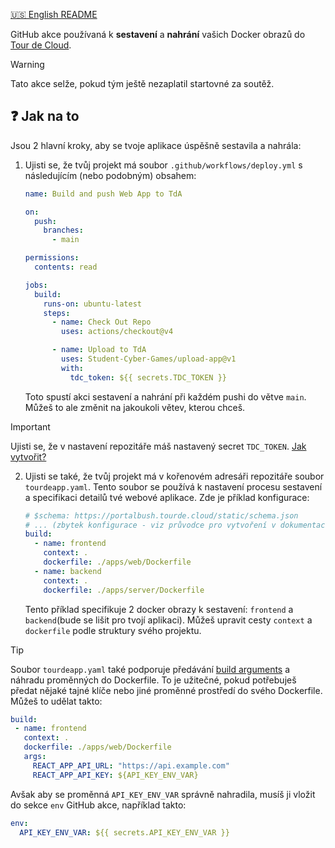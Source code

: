 [🇺🇸 English README](README.md)

GitHub akce používaná k **sestavení** a **nahrání** vašich Docker obrazů do [Tour de Cloud](https://tourde.cloud).

> [!WARNING]
> Tato akce selže, pokud tým ještě nezaplatil startovné za soutěž.

## ❓ Jak na to

Jsou 2 hlavní kroky, aby se tvoje aplikace úspěšně sestavila a nahrála:

1) Ujisti se, že tvůj projekt má soubor `.github/workflows/deploy.yml` s následujícím (nebo podobným) obsahem:

    ```yaml
    name: Build and push Web App to TdA
    
    on:
      push:
        branches:
          - main
    
    permissions:
      contents: read
    
    jobs:
      build:
        runs-on: ubuntu-latest
        steps:
          - name: Check Out Repo
            uses: actions/checkout@v4
    
          - name: Upload to TdA
            uses: Student-Cyber-Games/upload-app@v1
            with:
              tdc_token: ${{ secrets.TDC_TOKEN }}
    ```

   Toto spustí akci sestavení a nahrání při každém pushi do větve `main`. Můžeš to ale změnit na jakoukoli větev, kterou chceš.

> [!IMPORTANT]
> Ujisti se, že v nastavení repozitáře máš nastavený secret `TDC_TOKEN`. [Jak vytvořit?](https://docs.github.com/en/actions/security-for-github-actions/security-guides/using-secrets-in-github-actions#creating-secrets-for-a-repository)

2) Ujisti se také, že tvůj projekt má v kořenovém adresáři repozitáře soubor `tourdeapp.yaml`. Tento soubor se používá k nastavení procesu sestavení a specifikaci detailů tvé webové aplikace. Zde je příklad konfigurace:

    ```yaml
    # $schema: https://portalbush.tourde.cloud/static/schema.json
    # ... (zbytek konfigurace - viz průvodce pro vytvoření v dokumentaci TdC)
    build:
      - name: frontend
        context: .
        dockerfile: ./apps/web/Dockerfile
      - name: backend
        context: .
        dockerfile: ./apps/server/Dockerfile
    
    ```

    Tento příklad specifikuje 2 docker obrazy k sestavení: `frontend` a `backend`(bude se lišit pro tvojí aplikaci). Můžeš upravit cesty `context` a `dockerfile` podle struktury svého projektu.
> [!TIP]
> Soubor `tourdeapp.yaml` také podporuje předávání [build arguments](https://docs.docker.com/reference/cli/docker/buildx/build/#build-arg) a náhradu proměnných do Dockerfile. To je užitečné, pokud potřebuješ předat nějaké tajné klíče nebo jiné proměnné prostředí do svého Dockerfile. Můžeš to udělat takto:
> ```yaml
> build:
>  - name: frontend
>    context: .
>    dockerfile: ./apps/web/Dockerfile
>    args:
>      REACT_APP_API_URL: "https://api.example.com"
>      REACT_APP_API_KEY: ${API_KEY_ENV_VAR}
> ```
> Avšak aby se proměnná `API_KEY_ENV_VAR` správně nahradila, musíš ji vložit do sekce `env` GitHub akce, například takto:
> ```yaml
> env:
>   API_KEY_ENV_VAR: ${{ secrets.API_KEY_ENV_VAR }}
> ```